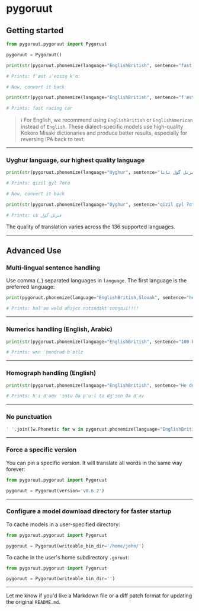 # pygoruut

## Getting started

```python
from pygoruut.pygoruut import Pygoruut

pygoruut = Pygoruut()

print(str(pygoruut.phonemize(language="EnglishBritish", sentence="fast racing car")))

# Prints: fˈæst ɹˈeɪsɪŋ kˈɑː

# Now, convert it back

print(str(pygoruut.phonemize(language="EnglishBritish", sentence="fˈæst ɹˈeɪsɪŋ kˈɑː", is_reverse=True)))

# Prints: fast racing car
```

> ℹ️ For English, we recommend using `EnglishBritish` or `EnglishAmerican` instead of `English`. These dialect-specific models use high-quality Kokoro Misaki dictionaries and produce better results, especially for reversing IPA back to text.

---

### Uyghur language, our highest quality language

```python
print(str(pygoruut.phonemize(language="Uyghur", sentence="قىزىل گۈل ئاتا")))

# Prints: qizil gyl ʔɑtɑ

# Now, convert it back

print(str(pygoruut.phonemize(language="Uyghur", sentence="qizil gyl ʔɑtɑ", is_reverse=True)))

# Prints: قىزىل گۈل ئاتا
```

The quality of translation varies across the 136 supported languages.

---

## Advanced Use

### Multi-lingual sentence handling

Use comma (`,`) separated languages in `language`. The first language is the preferred language:

```python
print(pygoruut.phonemize(language="EnglishBritish,Slovak", sentence="hello world ahojte notindictionary!!!!"))

# Prints: həlˈəʊ wəld aɦɔjcɛ nɔtɪndɪktˈɪoʊŋɑɹi!!!!
```

---

### Numerics handling (English, Arabic)

```python
print(str(pygoruut.phonemize(language="EnglishBritish", sentence="100 bottles")))

# Prints: wʌn ˈhʌndrəd bˈɒtlz
```

---

### Homograph handling (English)

```python
print(str(pygoruut.phonemize(language="EnglishBritish", sentence="He dove into the pool to join the dove")))

# Prints: hˈi dˈəʊv ˈɪntu ðə pˈuːl tə dʒˈɔɪn ðə dˈʌv
```

---

### No punctuation

```python
' '.join([w.Phonetic for w in pygoruut.phonemize(language="EnglishBritish", sentence="hello world!!!!").Words])
```

---

### Force a specific version

You can pin a specific version. It will translate all words in the same way forever:

```python
from pygoruut.pygoruut import Pygoruut

pygoruut = Pygoruut(version='v0.6.2')
```

---

### Configure a model download directory for faster startup

To cache models in a user-specified directory:

```python
from pygoruut.pygoruut import Pygoruut

pygoruut = Pygoruut(writeable_bin_dir='/home/john/')
```

To cache in the user's home subdirectory `.goruut`:

```python
from pygoruut.pygoruut import Pygoruut

pygoruut = Pygoruut(writeable_bin_dir='')
```

---

Let me know if you'd like a Markdown file or a diff patch format for updating the original `README.md`.
